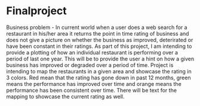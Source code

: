 # Finalproject
Business problem - In current world when a user does a web search for a restaurant in his/her area it returns the point in time rating of business and does not give a picture on whether the business as improved, deterirated or have been constant in their ratings. As part of this project, I am intending to provide a plotting of how an individual restaurant is performing over a period of last one year. This will be to provide the user a  hint on how a given business has improved or degraded over a period of time. Project is intending to map the restaurants in a given area and showcase the rating in 3 colors. Red mean that the rating has gone down in past 12 months, green means the performance has improved over time and orange means the performance has been consistent over time. There will be text for the mapping to showcase the current rating as well.
